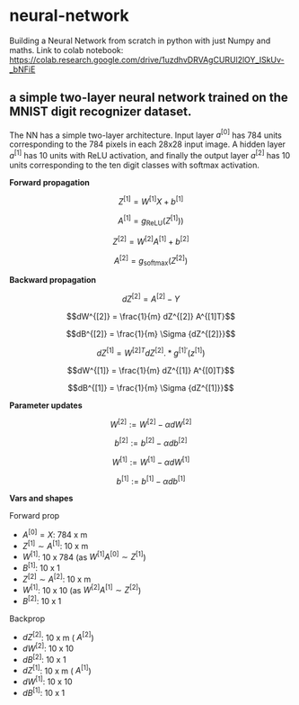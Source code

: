 # neural-network
Building a Neural Network from scratch in python with just Numpy and maths.
Link to colab notebook: https://colab.research.google.com/drive/1uzdhvDRVAgCURUl2lOY_ISkUv-_bNFiE

## a simple two-layer neural network trained on the MNIST digit recognizer dataset.
The NN has a simple two-layer architecture. Input layer $a^{[0]}$ has 784 units corresponding to the 784 pixels in each 28x28 input image. A hidden layer $a^{[1]}$ has 10 units with ReLU activation, and finally the output layer $a^{[2]}$ has 10 units corresponding to the ten digit classes with softmax activation.

**Forward propagation**

$$Z^{[1]} = W^{[1]} X + b^{[1]}$$

$$A^{[1]} = g_{\text{ReLU}}(Z^{[1]}))$$

$$Z^{[2]} = W^{[2]} A^{[1]} + b^{[2]}$$

$$A^{[2]} = g_{\text{softmax}}(Z^{[2]})$$

**Backward propagation**

$$dZ^{[2]} = A^{[2]} - Y$$

$$dW^{[2]} = \frac{1}{m} dZ^{[2]} A^{[1]T}$$

$$dB^{[2]} = \frac{1}{m} \Sigma {dZ^{[2]}}$$

$$dZ^{[1]} = W^{[2]T} dZ^{[2]} .* g^{[1]\prime} (z^{[1]})$$

$$dW^{[1]} = \frac{1}{m} dZ^{[1]} A^{[0]T}$$

$$dB^{[1]} = \frac{1}{m} \Sigma {dZ^{[1]}}$$

**Parameter updates**

$$W^{[2]} := W^{[2]} - \alpha dW^{[2]}$$

$$b^{[2]} := b^{[2]} - \alpha db^{[2]}$$

$$W^{[1]} := W^{[1]} - \alpha dW^{[1]}$$

$$b^{[1]} := b^{[1]} - \alpha db^{[1]}$$

**Vars and shapes**

Forward prop

- $A^{[0]} = X$: 784 x m
- $Z^{[1]} \sim A^{[1]}$: 10 x m
- $W^{[1]}$: 10 x 784 (as $W^{[1]} A^{[0]} \sim Z^{[1]}$)
- $B^{[1]}$: 10 x 1
- $Z^{[2]} \sim A^{[2]}$: 10 x m
- $W^{[1]}$: 10 x 10 (as $W^{[2]} A^{[1]} \sim Z^{[2]}$)
- $B^{[2]}$: 10 x 1

Backprop

- $dZ^{[2]}$: 10 x m ($~A^{[2]}$)
- $dW^{[2]}$: 10 x 10
- $dB^{[2]}$: 10 x 1
- $dZ^{[1]}$: 10 x m ($~A^{[1]}$)
- $dW^{[1]}$: 10 x 10
- $dB^{[1]}$: 10 x 1

